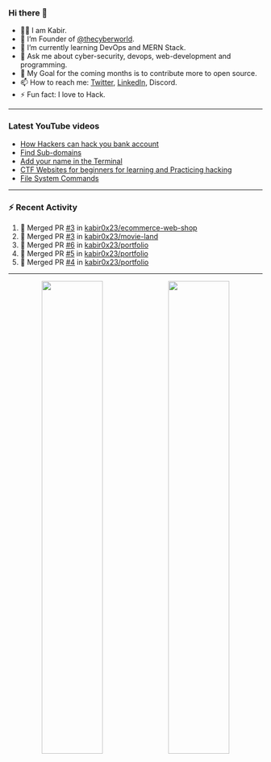 ### Hi there 👋
- 👨‍💻 I am Kabir.
- 🔭 I’m Founder of [@thecyberworld](https://github.com/thecyberworld).
- 🌱 I’m currently learning DevOps and MERN Stack.
- 💬 Ask me about cyber-security, devops, web-development and programming.
- 🥅 My Goal for the coming months is to contribute more to open source.
- 📫 How to reach me: [Twitter](https://www.twitter.com/kabir0x23), [LinkedIn](https://Linkedin.com/in/kabir0x23/), Discord.
- ⚡ Fun fact: I love to Hack.
 
<!-- --- -->
<!-- ## 🤝 Connect with me:

<a href="https://www.linkedin.com/in/kabir0x23/"><img align="left" src="images/linkedin.png" alt="Kabir | LinkedIn" width="42px"/></a>
<a href="https://twitter.com/kabir0x23"><img align="left" src="images/twitter.png" alt="Kabir | Twitter" width="42px"/></a>
<br />
<br />
 -->

---

### Latest YouTube videos
<!-- YOUTUBE-VIDEOS-LIST:START -->
- [How Hackers can hack you bank account](https://www.youtube.com/watch?v=ub4kcehi9o8)
- [Find Sub-domains](https://www.youtube.com/watch?v=pthWoAV6Hk8)
- [Add your name in the Terminal](https://www.youtube.com/watch?v=pVGW-wuBhhY)
- [CTF Websites for beginners for learning and Practicing hacking](https://www.youtube.com/watch?v=FPa6yKMrvjw)
- [File System Commands](https://www.youtube.com/watch?v=ONUk5S6_QwM)
<!-- YOUTUBE-VIDEOS-LIST:END -->

---

### :zap: Recent Activity
<!--START_SECTION:activity-->
1. 🎉 Merged PR [#3](https://github.com/kabir0x23/ecommerce-web-shop/pull/3) in [kabir0x23/ecommerce-web-shop](https://github.com/kabir0x23/ecommerce-web-shop)
2. 🎉 Merged PR [#3](https://github.com/kabir0x23/movie-land/pull/3) in [kabir0x23/movie-land](https://github.com/kabir0x23/movie-land)
3. 🎉 Merged PR [#6](https://github.com/kabir0x23/portfolio/pull/6) in [kabir0x23/portfolio](https://github.com/kabir0x23/portfolio)
4. 🎉 Merged PR [#5](https://github.com/kabir0x23/portfolio/pull/5) in [kabir0x23/portfolio](https://github.com/kabir0x23/portfolio)
5. 🎉 Merged PR [#4](https://github.com/kabir0x23/portfolio/pull/4) in [kabir0x23/portfolio](https://github.com/kabir0x23/portfolio)
<!--END_SECTION:activity-->

---

<p align="center">
  <img width="49%" src="https://github-readme-stats.vercel.app/api?username=kabir0x23&count_private=true&theme=dark&show_icons=true" />
  <img width="49%" src="https://github-readme-streak-stats.herokuapp.com/?user=kabir0x23&theme=dark&count_private=true" />
</p>

<!-- ---

<p align = "center">
 <img width="99%" src="https://activity-graph.herokuapp.com/graph?username=kabir0x23&theme=xcode">
</p>  
 -->

